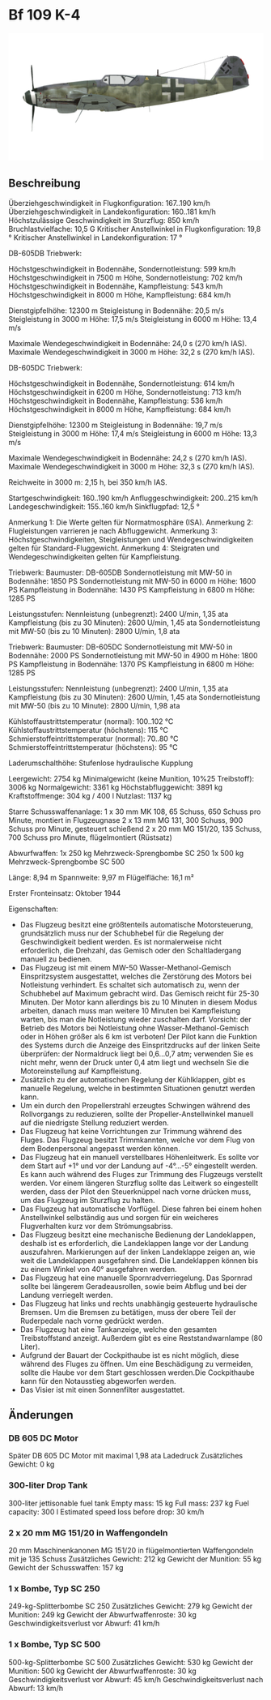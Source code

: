 # Bf 109 K-4

![bf109k4](../images/bf109k4.png)

## Beschreibung

Überziehgeschwindigkeit in Flugkonfiguration: 167..190 km/h
Überziehgeschwindigkeit in Landekonfiguration: 160..181 km/h
Höchstzulässige Geschwindigkeit im Sturzflug: 850 km/h
Bruchlastvielfache: 10,5 G
Kritischer Anstellwinkel in Flugkonfiguration: 19,8 °
Kritischer Anstellwinkel in Landekonfiguration: 17 °

DB-605DB Triebwerk:

Höchstgeschwindigkeit in Bodennähe, Sondernotleistung: 599 km/h
Höchstgeschwindigkeit in 7500 m Höhe, Sondernotleistung: 702 km/h
Höchstgeschwindigkeit in Bodennähe, Kampfleistung: 543 km/h
Höchstgeschwindigkeit in 8000 m Höhe, Kampfleistung: 684 km/h

Dienstgipfelhöhe: 12300 m
Steigleistung in Bodennähe: 20,5 m/s
Steigleistung in 3000 m Höhe: 17,5 m/s
Steigleistung in 6000 m Höhe: 13,4 m/s

Maximale Wendegeschwindigkeit in Bodennähe: 24,0 s (270 km/h IAS).
Maximale Wendegeschwindigkeit in 3000 m Höhe: 32,2 s (270 km/h IAS).

DB-605DC Triebwerk:

Höchstgeschwindigkeit in Bodennähe, Sondernotleistung: 614 km/h
Höchstgeschwindigkeit in 6200 m Höhe, Sondernotleistung: 713 km/h
Höchstgeschwindigkeit in Bodennähe, Kampfleistung: 536 km/h
Höchstgeschwindigkeit in 8000 m Höhe, Kampfleistung: 684 km/h

Dienstgipfelhöhe: 12300 m
Steigleistung in Bodennähe: 19,7 m/s
Steigleistung in 3000 m Höhe: 17,4 m/s
Steigleistung in 6000 m Höhe: 13,3 m/s

Maximale Wendegeschwindigkeit in Bodennähe: 24,2 s (270 km/h IAS).
Maximale Wendegeschwindigkeit in 3000 m Höhe: 32,3 s (270 km/h IAS).

Reichweite in 3000 m: 2,15 h, bei 350 km/h IAS.

Startgeschwindigkeit: 160..190 km/h
Anfluggeschwindigkeit: 200..215 km/h
Landegeschwindigkeit: 155..160 km/h
Sinkflugpfad: 12,5 °

Anmerkung 1: Die Werte gelten für Normatmosphäre (ISA).
Anmerkung 2: Flugleistungen varrieren je nach Abfluggewicht.
Anmerkung 3: Höchstgeschwindigkeiten, Steigleistungen und Wendegeschwindigkeiten gelten für Standard-Fluggewicht.
Anmerkung 4: Steigraten und Wendegeschwindigkeiten gelten für Kampfleistung.

Triebwerk:
Baumuster: DB-605DB
Sondernotleistung mit MW-50 in Bodennähe: 1850 PS
Sondernotleistung mit MW-50 in 6000 m Höhe: 1600 PS
Kampfleistung in Bodennähe: 1430 PS
Kampfleistung in 6800 m Höhe: 1285 PS

Leistungsstufen:
Nennleistung (unbegrenzt): 2400 U/min, 1,35 ata
Kampfleistung (bis zu 30 Minuten): 2600 U/min, 1,45 ata
Sondernotleistung mit MW-50 (bis zu 10 Minuten): 2800 U/min, 1,8 ata

Triebwerk:
Baumuster: DB-605DC
Sondernotleistung mit MW-50 in Bodennähe: 2000 PS
Sondernotleistung mit MW-50 in 4900 m Höhe: 1800 PS
Kampfleistung in Bodennähe: 1370 PS
Kampfleistung in 6800 m Höhe: 1285 PS

Leistungsstufen:
Nennleistung (unbegrenzt): 2400 U/min, 1,35 ata
Kampfleistung (bis zu 30 Minuten): 2600 U/min, 1,45 ata
Sondernotleistung mit MW-50 (bis zu 10 Minute): 2800 U/min, 1,98 ata

Kühlstoffaustrittstemperatur (normal): 100..102 °C
Kühlstoffaustrittstemperatur (höchstens): 115 °C
Schmierstoffeintrittstemperatur (normal): 70..80 °C
Schmierstoffeintrittstemperatur (höchstens): 95 °C

Laderumschalthöhe: Stufenlose hydraulische Kupplung 

Leergewicht: 2754 kg
Minimalgewicht (keine Munition, 10%25 Treibstoff): 3006 kg
Normalgewicht: 3361 kg
Höchstabfluggewicht: 3891 kg
Kraftstoffmenge: 304 kg / 400 l
Nutzlast: 1137 kg

Starre Schusswaffenanlage:
1 x 30 mm MK 108, 65 Schuss, 650 Schuss pro Minute, montiert in Flugzeugnase
2 x 13 mm MG 131, 300 Schuss, 900 Schuss pro Minute, gesteuert schießend
2 x 20 mm MG 151/20, 135 Schuss, 700 Schuss pro Minute, flügelmontiert (Rüstsatz)

Abwurfwaffen:
1x 250 kg Mehrzweck-Sprengbombe SC 250
1x 500 kg Mehrzweck-Sprengbombe SC 500

Länge: 8,94 m
Spannweite: 9,97 m
Flügelfläche: 16,1 m²

Erster Fronteinsatz: Oktober 1944

Eigenschaften:
- Das Flugzeug besitzt eine größtenteils automatische Motorsteuerung, grundsätzlich muss nur der Schubhebel für die Regelung der Geschwindigkeit bedient werden. Es ist normalerweise nicht erforderlich, die Drehzahl, das Gemisch oder den Schaltladergang manuell zu bedienen.
- Das Flugzeug ist mit einem MW-50 Wasser-Methanol-Gemisch Einspritzsystem ausgestattet, welches die Zerstörung des Motors bei Notleistung verhindert. Es schaltet sich automatisch zu, wenn der Schubhebel auf Maximum gebracht wird. Das Gemisch reicht für 25-30 Minuten. Der Motor kann allerdings bis zu 10 Minuten in diesem Modus arbeiten, danach muss man weitere 10 Minuten bei Kampfleistung warten, bis man die Notleistung wieder zuschalten darf. Vorsicht: der Betrieb des Motors bei Notleistung ohne Wasser-Methanol-Gemisch oder in Höhen größer als 6 km ist verboten! Der Pilot kann die Funktion des Systems durch die Anzeige des Einspritzdrucks auf der linken Seite überprüfen: der Normaldruck liegt bei 0,6...0,7 atm; verwenden Sie es nicht mehr, wenn der Druck unter 0,4 atm liegt und wechseln Sie die Motoreinstellung auf Kampfleistung.
- Zusätzlich zu der automatischen Regelung der Kühlklappen, gibt es manuelle Regelung, welche in bestimmten Situationen genutzt werden kann.
- Um ein durch den Propellerstrahl erzeugtes Schwingen während des Rollvorgangs zu reduzieren, sollte der Propeller-Anstellwinkel manuell auf die niedrigste Stellung reduziert werden.
- Das Flugzeug hat keine Vorrichtungen zur Trimmung während des Fluges. Das Flugzeug besitzt Trimmkannten, welche vor dem Flug von dem Bodenpersonal angepasst werden können.
- Das Flugzeug hat ein manuell verstellbares Höhenleitwerk. Es sollte vor dem Start auf +1° und vor der Landung auf -4°...-5° eingestellt werden. Es kann auch während des Fluges zur Trimmung des Flugzeugs verstellt werden. Vor einem längeren Sturzflug sollte das Leitwerk so eingestellt werden, dass der Pilot den Steuerknüppel nach vorne drücken muss, um das Flugzeug im Sturzflug zu halten.
- Das Flugzeug hat automatische Vorflügel. Diese fahren bei einem hohen Anstellwinkel selbständig aus und sorgen für ein weicheres Flugverhalten kurz vor dem Strömungsabriss.
- Das Flugzeug besitzt eine mechanische Bedienung der Landeklappen, deshalb ist es erforderlich, die Landeklappen lange vor der Landung auszufahren. Markierungen auf der linken Landeklappe zeigen an, wie weit die Landeklappen ausgefahren sind. Die Landeklappen können bis zu einem Winkel von 40° ausgefahren werden.
- Das Flugzeug hat eine manuelle Spornradverriegelung. Das Spornrad sollte bei längerem Geradeausrollen, sowie beim Abflug und bei der Landung verriegelt werden.
- Das Flugzeug hat links und rechts unabhängig gesteuerte hydraulische Bremsen. Um die Bremsen zu betätigen, muss der obere Teil der Ruderpedale nach vorne gedrückt werden.
- Das Flugzeug hat eine Tankanzeige, welche den gesamten Treibstoffstand anzeigt. Außerdem gibt es eine Reststandwarnlampe (80 Liter).
- Aufgrund der Bauart der Cockpithaube ist es nicht möglich, diese während des Fluges zu öffnen. Um eine Beschädigung zu vermeiden, sollte die Haube vor dem Start geschlossen werden.Die Cockpithaube kann für den Notausstieg abgeworfen werden.
- Das Visier ist mit einen Sonnenfilter ausgestattet.

## Änderungen


### DB 605 DC Motor

Später DB 605 DC Motor mit maximal 1,98 ata Ladedruck
Zusätzliches Gewicht: 0 kg


### 300-liter Drop Tank

300-liter jettisonable fuel tank
Empty mass: 15 kg
Full mass: 237 kg
Fuel capacity: 300 l
Estimated speed loss before drop: 30 km/h


### 2 x 20 mm MG 151/20 in Waffengondeln

20 mm Maschinenkanonen MG 151/20 in flügelmontierten Waffengondeln mit je 135 Schuss
Zusätzliches Gewicht: 212 kg
Gewicht der Munition: 55 kg
Gewicht der Schusswaffen: 157 kg


### 1 x Bombe, Typ SC 250

249-kg-Splitterbombe SC 250
Zusätzliches Gewicht: 279 kg
Gewicht der Munition: 249 kg
Gewicht der Abwurfwaffenroste: 30 kg
Geschwindigkeitsverlust vor Abwurf: 41 km/h


### 1 x Bombe, Typ SC 500

500-kg-Splitterbombe SC 500
Zusätzliches Gewicht: 530 kg
Gewicht der Munition: 500 kg
Gewicht der Abwurfwaffenroste: 30 kg
Geschwindigkeitsverlust vor Abwurf: 45 km/h
Geschwindigkeitsverlust nach Abwurf: 13 km/h
